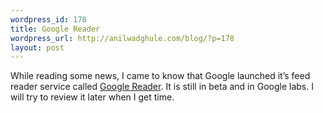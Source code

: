 ```yaml
--- 
wordpress_id: 178
title: Google Reader
wordpress_url: http://anilwadghule.com/blog/?p=178
layout: post
---
```

While reading some news, I came to know that Google launched it’s feed reader service called <a href="http://www.google.com/reader/" target="_new">Google Reader</a>. It is still in beta and in Google labs. I will try to review it later when I get time.
